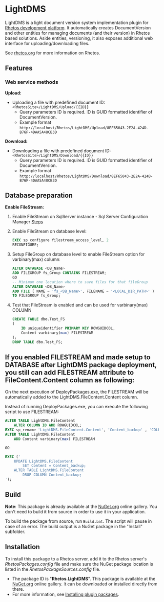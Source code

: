 # LightDMS

LightDMS is a light document version system implementation plugin for [Rhetos development platform](https://github.com/Rhetos/Rhetos).
It automatically creates DocumentVersion and other entities for managing documents (and their version) in Rhetos based solutions.
Aside entities, versioning, it also exposes additional web interface for uploading/downloading files.

See [rhetos.org](http://www.rhetos.org/) for more information on Rhetos.

## Features

### Web service methods

**Upload:**

* Uploading a file with predefined document ID: `<RhetosSite>/LightDMS/Upload/{{ID}}`
    * Query parameters ID is required. ID is GUID formatted identifier of DocumentVersion.
    * Example format `http://localhost/Rhetos/LightDMS/Upload/8EF65043-2E2A-424D-B76F-4DAA5A48CB3D`

**Download:**

* Downloading a file with predefined document ID: `<RhetosSite>/LightDMS/Download/{{ID}}`
    * Query parameters ID is required. ID is GUID formatted identifier of DocumentVersion.
    * Example format `http://localhost/Rhetos/LightDMS/Download/8EF65043-2E2A-424D-B76F-4DAA5A48CB3D`

## Database preparation

**Enable FileStream:**

1. Enable FileStream on SqlServer instance - Sql Server Configuration Manager [Steps](https://msdn.microsoft.com/en-us/library/cc645923.aspx)

2. Enable FileStream on database level:

    ```SQL
    EXEC sp_configure filestream_access_level, 2
    RECONFIGURE;
    ```

3. Setup FileGroup on database level to enable FileStream option for varbinary(max) column:

    ```SQL
    ALTER DATABASE <DB_Name>
    ADD FILEGROUP fs_Group CONTAINS FILESTREAM;
    GO
    -- Minimum one location where to save files for that fileGroup
    ALTER DATABASE <DB_Name>
    ADD FILE ( NAME = 'fs_<DB_Name>', FILENAME = '<LOCAL_DIR_PATH>' )
    TO FILEGROUP fs_Group;
    ```

4. Test that FileStream is enabled and can be used for varbinary(max) COLUMN

    ```SQL
    CREATE TABLE dbo.Test_FS
    (
        ID uniqueidentifier PRIMARY KEY ROWGUIDCOL,
        Content varbinary(max) FILESTREAM
    );
    DROP TABLE dbo.Test_FS;
    ```

## If you enabled FILESTREAM and made setup to DATABASE after LightDMS package deployment, you still can add FILESTREAM attribute to FileContent.Content column as following:

On the next execution of DeployPackages.exe, the FILESTREAM will be automatically added to the LightDMS.FileContent.Content column.

Instead of running DeployPackages.exe, you can execute the following script to use FILESTREAM:

```SQL
ALTER TABLE LightDMS.FileContent
    ALTER COLUMN ID ADD ROWGUIDCOL;
EXEC sp_rename 'LightDMS.FileContent.Content', 'Content_backup' , 'COLUMN';
ALTER TABLE LightDMS.FileContent
    ADD Content varbinary(max) FILESTREAM

GO

EXEC ('
    UPDATE LightDMS.FileContent
        SET Content = Content_backup;
    ALTER TABLE LightDMS.FileContent
        DROP COLUMN Content_backup;
');
```

## Build

**Note:** This package is already available at the [NuGet.org](https://www.nuget.org/) online gallery.
You don't need to build it from source in order to use it in your application.

To build the package from source, run `Build.bat`.
The script will pause in case of an error.
The build output is a NuGet package in the "Install" subfolder.

## Installation

To install this package to a Rhetos server, add it to the Rhetos server's *RhetosPackages.config* file
and make sure the NuGet package location is listed in the *RhetosPackageSources.config* file.

* The package ID is "**Rhetos.LightDMS**".
  This package is available at the [NuGet.org](https://www.nuget.org/) online gallery.
  It can be downloaded or installed directly from there.
* For more information, see [Installing plugin packages](https://github.com/Rhetos/Rhetos/wiki/Installing-plugin-packages).
